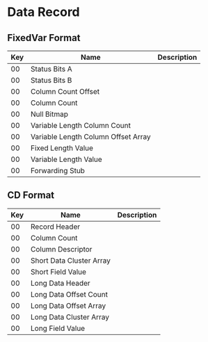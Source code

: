 <script setup>
  import MarkerKey from '../components/MarkerKey.vue'
</script>

# Data Record

## FixedVar Format

|Key|Name|Description|
|---|----|-----------|
|<MarkerKey foreground="#ffffff" background="#193960">00</MarkerKey>|Status Bits A
|<MarkerKey foreground="#ffffff" background="#2C5C5B">00</MarkerKey>|Status Bits B
|<MarkerKey foreground="#ffffff" background="#266AAE">00</MarkerKey>|Column Count Offset
|<MarkerKey foreground="#ffffff" background="#518183">00</MarkerKey>|Column Count
|<MarkerKey foreground="#ffffff" background="#8AB7BD">00</MarkerKey>|Null Bitmap
|<MarkerKey foreground="#ffffff" background="#606264">00</MarkerKey>|Variable Length Column Count
|<MarkerKey foreground="#ffffff" background="#2D563A">00</MarkerKey>|Variable Length Column Offset Array
|<MarkerKey foreground="#00" background="#D6DAD4">00</MarkerKey>|Fixed Length Value
|<MarkerKey foreground="#00" background="#C2D0CB">00</MarkerKey>|Variable Length Value
|<MarkerKey foreground="#ffffff" background="#d85240">00</MarkerKey>|Forwarding Stub

## CD Format

|Key|Name|Description|
|---|----|-----------|
|<MarkerKey foreground="#ffffff" background="#7ea597">00</MarkerKey>|Record Header
|<MarkerKey foreground="#ffffff" background="#518183">00</MarkerKey>|Column Count
|<MarkerKey foreground="#00" background="#B6F2D0">00</MarkerKey>|Column Descriptor
|<MarkerKey foreground="#ffffff" background="#345D7F">00</MarkerKey>|Short Data Cluster Array
|<MarkerKey foreground="#00" background="#BBD9E8">00</MarkerKey>|Short Field Value
|<MarkerKey foreground="#ffffff" background="#ab5384">00</MarkerKey>|Long Data Header
|<MarkerKey foreground="#ffffff" background="#DEBED0">00</MarkerKey>|Long Data Offset Count
|<MarkerKey foreground="#ffffff" background="#B28D8A">00</MarkerKey>|Long Data Offset Array
|<MarkerKey foreground="#ffffff" background="#735a6d">00</MarkerKey>|Long Data Cluster Array
|<MarkerKey foreground="#00" background="#e2bbe8">00</MarkerKey>|Long Field Value